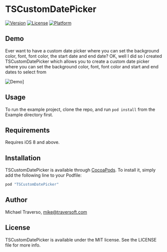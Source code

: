 # TSCustomDatePicker

[![Version](https://img.shields.io/cocoapods/v/TSCustomDatePicker.svg?style=flat)](http://cocoapods.org/pods/TSCustomDatePicker)
[![License](https://img.shields.io/cocoapods/l/TSCustomDatePicker.svg?style=flat)](http://cocoapods.org/pods/TSCustomDatePicker)
[![Platform](https://img.shields.io/cocoapods/p/TSCustomDatePicker.svg?style=flat)](http://cocoapods.org/pods/TSCustomDatePicker)

## Demo

Ever want to have a custom date picker where you can set the background color, font, font color, the start date and end date? OK, well I did so I created TSCustomDatePicker which allows you to create a custom date picker where you can set the background color, font, font color and start and end dates to select from

![Demo](http://www.traversoft.com/images/datePicker.gif)]

## Usage

To run the example project, clone the repo, and run `pod install` from the Example directory first.

## Requirements

Requires iOS 8 and above.

## Installation

TSCustomDatePicker is available through [CocoaPods](http://cocoapods.org). To install
it, simply add the following line to your Podfile:

```ruby
pod "TSCustomDatePicker"
```

## Author

Michael Traverso, mike@traversoft.com

## License

TSCustomDatePicker is available under the MIT license. See the LICENSE file for more info.
